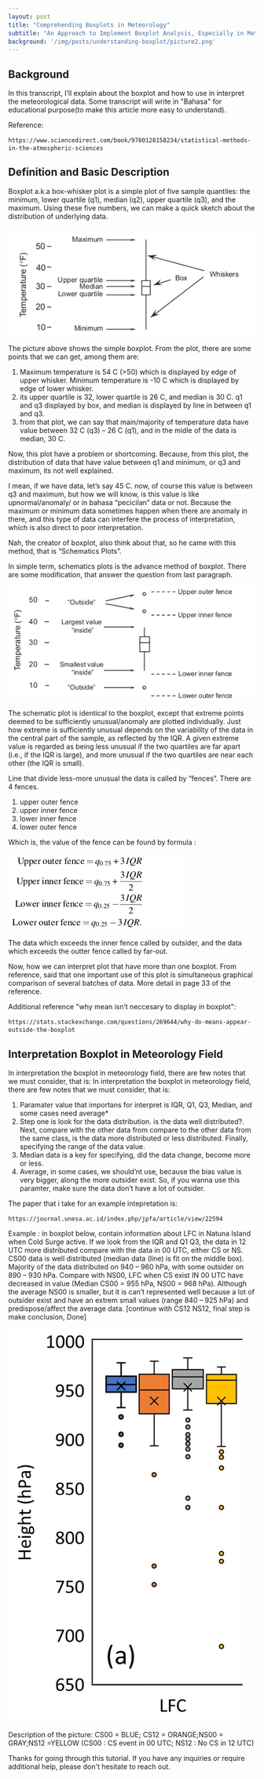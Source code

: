 ```yaml
---
layout: post
title: "Comprehending Boxplots in Meteorology"
subtitle: "An Approach to Implement Boxplot Analysis, Especially in Meteorology"
background: '/img/posts/understanding-boxplot/picture2.png'
---
```


## Background
In this transcript, I’ll explain about the boxplot and how to use in interpret the meteorological data. Some transcript will write in "Bahasa" for educational purpose(to make this article more easy to understand).

Reference:
```
https://www.sciencedirect.com/book/9780128158234/statistical-methods-in-the-atmospheric-sciences
```

## Definition and Basic Description
Boxplot a.k.a box-whisker plot is a simple plot of five sample quantiles: the minimum, lower quartile (q1), median (q2), upper quartile (q3), and the maximum. Using these five numbers, we can make a quick sketch about the distribution of underlying data.

![picture1 image](/img/posts/understanding-boxplot/picture1.png)

The picture above shows the simple boxplot. From the plot, there are some points that we can get, among them are:

1. Maximum temperature is 54 C (>50) which is displayed by edge of upper whisker. Minimum temperature is -10 C which is displayed by edge of lower whisker.
2. its upper quartile is 32, lower quartile is 26 C, and median is 30 C.
q1 and q3 displayed by box, and median is displayed by line in between q1 and q3.
3. from that plot, we can say that main/majority of temperature data have value between 32 C (q3) – 26 C (q1), and in the midle of the data is median, 30 C.

Now, this plot have a problem or shortcoming. Because, from this plot, the distribution of data that have value between q1 and minimum, or q3 and maximum, its not well explained. 

I mean, if we have data, let’s say 45 C. now, of course this value is between q3 and maximum, but how we will know, is this value is like upnormal/anomaly/ or in bahasa “pecicilan” data or not. Because the maximum or minimum data sometimes happen when there are anomaly in there, and this type of data can interfere the process of interpretation, which is also direct to poor interpretation.

Nah, the creator of boxplot, also think about that, so he came with this method, that is “Schematics Plots”.

In simple term, schematics plots is the advance method of boxplot. There are some modification, that answer the question from last paragraph.

![picture2 image](/img/posts/understanding-boxplot/picture2.png)


The schematic plot is identical to the boxplot, except that extreme points deemed to be sufficiently unusual/anomaly are plotted individually. Just how extreme is sufficiently unusual depends on the variability of the data in the central part of the sample, as reflected by the IQR. A given extreme value is regarded as being less unusual if the two quartiles are far apart (i.e., if the IQR is large), and more unusual if the two quartiles are near each other (the IQR is small).

Line that divide less-more unusual the data is called by “fences”. There are 4 fences.
1. upper outer fence
2. upper inner fence
3. lower inner fence
4. lower outer fence

Which is, the value of the fence can be found by formula :

![picture3 image](/img/posts/understanding-boxplot/picture3.png)

The data which exceeds the inner fence called by outsider, and the data which exceeds the outter fence called by far-out.

Now, how we can interpret plot that have more than one boxplot. From reference, said that one important use of this plot is simultaneous graphical comparison of several batches of data.
More detail in page 33 of the reference.

Additional reference "why mean isn’t neccesary to display in boxplot":
```
https://stats.stackexchange.com/questions/269644/why-do-means-appear-outside-the-boxplot
```

## Interpretation Boxplot in Meteorology Field
In interpretation the boxplot in meteorology field, there are few notes that we must consider, that is:
In interpretation the boxplot in meteorology field, there are few notes that we must consider, that is:
1. Paramater value that importans for interpret is IQR, Q1, Q3, Median, and some cases need average*
2. Step one is look for the data distribution. is the data well distributed?. Next, compare with the other data from 
compare to the other data from the same class, is the data more distributed or less distributed. Finally, specifying the range of the data value.
3. Median data is a key for specifying, did the data change, become more or less.
4. Average, in some cases, we should’nt use, because the bias value is very bigger, along the more outsider exist. So, if you wanna use this paramter, make sure the data don’t have a lot of outsider.

The paper that i take for an example intepretation is:
```
https://journal.unesa.ac.id/index.php/jpfa/article/view/22594
```

Example :
in boxplot below, contain information about LFC in Natuna Island when Cold Surge active. If we look from the IQR and Q1 Q3, the data in 12 UTC more distributed compare with the data in 00 UTC, either CS or NS. CS00 data is well distributed (median data (line) is fit on the middle box). Majority of the data distributed on 940 – 960 hPa, with some outsider on 890 – 930 hPa. Compare with NS00, LFC when CS exist IN 00 UTC have decreased in value (Median CS00 = 955 hPa, NS00 = 968 hPa). Although the average NS00 is smaller, but it is can’t represented well because a lot of outsider exist and have an extrem small values (range 840 – 925 hPa) and predispose/affect the average data.
[continue with CS12 NS12, final step is make conclusion, Done]

![picture4 image](/img/posts/understanding-boxplot/picture4.png)

Description of the picture: 
CS00 = BLUE; CS12 = ORANGE;NS00 = GRAY;NS12 =YELLOW
(CS00 : CS event in 00 UTC; NS12 : No CS in 12 UTC)

Thanks for going through this tutorial. If you have any inquiries or require additional help, please don't hesitate to reach out.
